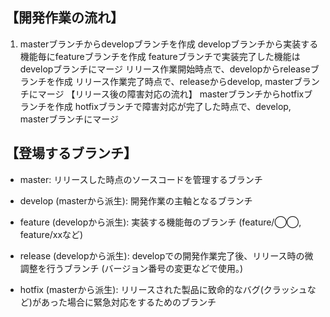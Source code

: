 ## 【開発作業の流れ】
1. masterブランチからdevelopブランチを作成
developブランチから実装する機能毎にfeatureブランチを作成
featureブランチで実装完了した機能はdevelopブランチにマージ
リリース作業開始時点で、developからreleaseブランチを作成
リリース作業完了時点で、releaseからdevelop, masterブランチにマージ
【リリース後の障害対応の流れ】
masterブランチからhotfixブランチを作成
hotfixブランチで障害対応が完了した時点で、develop, masterブランチにマージ
## 【登場するブランチ】
- master:
    リリースした時点のソースコードを管理するブランチ

- develop (masterから派生):
    開発作業の主軸となるブランチ

- feature (developから派生):
    実装する機能毎のブランチ (feature/◯◯, feature/xxなど)

- release (developから派生):
    developでの開発作業完了後、リリース時の微調整を行うブランチ
    (バージョン番号の変更などで使用。)

- hotfix (masterから派生):
    リリースされた製品に致命的なバグ(クラッシュなど)があった場合に緊急対応をするためのブランチ